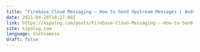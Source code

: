 ```yaml
---
title: "Firebase Cloud Messaging – How to Send Upstream Messages | Android"
date: 2021-04-28T18:27:08Z
link: https://kipalog.com/posts/Firebase-Cloud-Messaging---How-to-Send-Upstream-Messages---Android?utm_medium=RSS&utm_source=news.12bit.vn
site: kipalog.com
language: Vietnamese
draft: false
---
```

